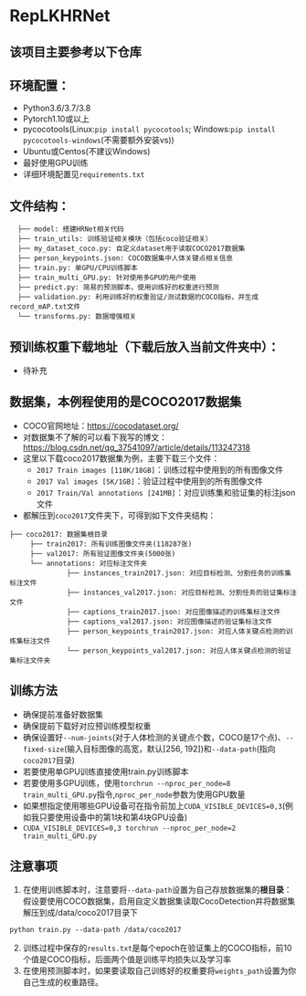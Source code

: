 # RepLKHRNet

## 该项目主要参考以下仓库

## 环境配置：
* Python3.6/3.7/3.8
* Pytorch1.10或以上
* pycocotools(Linux:`pip install pycocotools`; Windows:`pip install pycocotools-windows`(不需要额外安装vs))
* Ubuntu或Centos(不建议Windows)
* 最好使用GPU训练
* 详细环境配置见`requirements.txt`

## 文件结构：
```
  ├── model: 搭建HRNet相关代码
  ├── train_utils: 训练验证相关模块（包括coco验证相关）
  ├── my_dataset_coco.py: 自定义dataset用于读取COCO2017数据集
  ├── person_keypoints.json: COCO数据集中人体关键点相关信息
  ├── train.py: 单GPU/CPU训练脚本
  ├── train_multi_GPU.py: 针对使用多GPU的用户使用
  ├── predict.py: 简易的预测脚本，使用训练好的权重进行预测
  ├── validation.py: 利用训练好的权重验证/测试数据的COCO指标，并生成record_mAP.txt文件
  └── transforms.py: 数据增强相关
```

## 预训练权重下载地址（下载后放入当前文件夹中）：
* 待补充
 
## 数据集，本例程使用的是COCO2017数据集
* COCO官网地址：https://cocodataset.org/
* 对数据集不了解的可以看下我写的博文：https://blog.csdn.net/qq_37541097/article/details/113247318
* 这里以下载coco2017数据集为例，主要下载三个文件：
    * `2017 Train images [118K/18GB]`：训练过程中使用到的所有图像文件
    * `2017 Val images [5K/1GB]`：验证过程中使用到的所有图像文件
    * `2017 Train/Val annotations [241MB]`：对应训练集和验证集的标注json文件
* 都解压到`coco2017`文件夹下，可得到如下文件夹结构：
```
├── coco2017: 数据集根目录
     ├── train2017: 所有训练图像文件夹(118287张)
     ├── val2017: 所有验证图像文件夹(5000张)
     └── annotations: 对应标注文件夹
              ├── instances_train2017.json: 对应目标检测、分割任务的训练集标注文件
              ├── instances_val2017.json: 对应目标检测、分割任务的验证集标注文件
              ├── captions_train2017.json: 对应图像描述的训练集标注文件
              ├── captions_val2017.json: 对应图像描述的验证集标注文件
              ├── person_keypoints_train2017.json: 对应人体关键点检测的训练集标注文件
              └── person_keypoints_val2017.json: 对应人体关键点检测的验证集标注文件夹
```

## 训练方法
* 确保提前准备好数据集
* 确保提前下载好对应预训练模型权重
* 确保设置好`--num-joints`(对于人体检测的关键点个数，COCO是17个点)、`--fixed-size`(输入目标图像的高宽，默认[256, 192])和`--data-path`(指向`coco2017`目录)
* 若要使用单GPU训练直接使用train.py训练脚本
* 若要使用多GPU训练，使用`torchrun --nproc_per_node=8 train_multi_GPU.py`指令,`nproc_per_node`参数为使用GPU数量
* 如果想指定使用哪些GPU设备可在指令前加上`CUDA_VISIBLE_DEVICES=0,3`(例如我只要使用设备中的第1块和第4块GPU设备)
* `CUDA_VISIBLE_DEVICES=0,3 torchrun --nproc_per_node=2 train_multi_GPU.py`

## 注意事项
1. 在使用训练脚本时，注意要将`--data-path`设置为自己存放数据集的**根目录**：
假设要使用COCO数据集，启用自定义数据集读取CocoDetection并将数据集解压到成/data/coco2017目录下
```
python train.py --data-path /data/coco2017
```
2. 训练过程中保存的`results.txt`是每个epoch在验证集上的COCO指标，前10个值是COCO指标，后面两个值是训练平均损失以及学习率
3. 在使用预测脚本时，如果要读取自己训练好的权重要将`weights_path`设置为你自己生成的权重路径。
